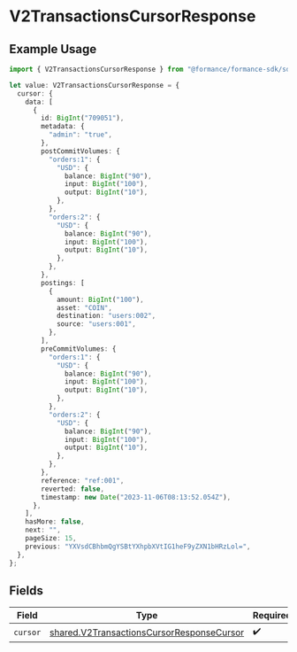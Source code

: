 # V2TransactionsCursorResponse

## Example Usage

```typescript
import { V2TransactionsCursorResponse } from "@formance/formance-sdk/sdk/models/shared";

let value: V2TransactionsCursorResponse = {
  cursor: {
    data: [
      {
        id: BigInt("709051"),
        metadata: {
          "admin": "true",
        },
        postCommitVolumes: {
          "orders:1": {
            "USD": {
              balance: BigInt("90"),
              input: BigInt("100"),
              output: BigInt("10"),
            },
          },
          "orders:2": {
            "USD": {
              balance: BigInt("90"),
              input: BigInt("100"),
              output: BigInt("10"),
            },
          },
        },
        postings: [
          {
            amount: BigInt("100"),
            asset: "COIN",
            destination: "users:002",
            source: "users:001",
          },
        ],
        preCommitVolumes: {
          "orders:1": {
            "USD": {
              balance: BigInt("90"),
              input: BigInt("100"),
              output: BigInt("10"),
            },
          },
          "orders:2": {
            "USD": {
              balance: BigInt("90"),
              input: BigInt("100"),
              output: BigInt("10"),
            },
          },
        },
        reference: "ref:001",
        reverted: false,
        timestamp: new Date("2023-11-06T08:13:52.054Z"),
      },
    ],
    hasMore: false,
    next: "",
    pageSize: 15,
    previous: "YXVsdCBhbmQgYSBtYXhpbXVtIG1heF9yZXN1bHRzLol=",
  },
};
```

## Fields

| Field                                                                                                         | Type                                                                                                          | Required                                                                                                      | Description                                                                                                   |
| ------------------------------------------------------------------------------------------------------------- | ------------------------------------------------------------------------------------------------------------- | ------------------------------------------------------------------------------------------------------------- | ------------------------------------------------------------------------------------------------------------- |
| `cursor`                                                                                                      | [shared.V2TransactionsCursorResponseCursor](../../../sdk/models/shared/v2transactionscursorresponsecursor.md) | :heavy_check_mark:                                                                                            | N/A                                                                                                           |